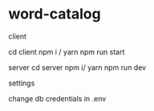 # word-catalog

client 

cd client
npm i / yarn
npm run start 

server 
cd server 
npm i/ yarn 
npm run dev 

settings 

change db credentials in .env
